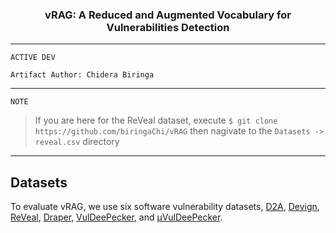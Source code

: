 <h3 align = "center"> vRAG: A Reduced and Augmented Vocabulary for Vulnerabilities Detection </h3>
<hr>

```ACTIVE DEV``` 

```Artifact Author: Chidera Biringa``` 

<hr>

```NOTE```
> If you are here for the ReVeal dataset, execute  ```$ git clone https://github.com/biringaChi/vRAG``` then nagivate to the ```Datasets -> reveal.csv``` directory

<hr>

## Datasets
To evaluate vRAG, we use six software vulnerability datasets, [D2A](https://arxiv.org/pdf/2102.07995.pdf), [Devign](https://arxiv.org/pdf/1909.03496.pdf), [ReVeal](https://arxiv.org/pdf/2009.07235.pdf), [Draper](https://arxiv.org/pdf/1807.04320v2.pdf), [VulDeePecker](https://arxiv.org/pdf/1801.01681.pdf), and [µVulDeePecker](https://arxiv.org/pdf/2001.02334.pdf).